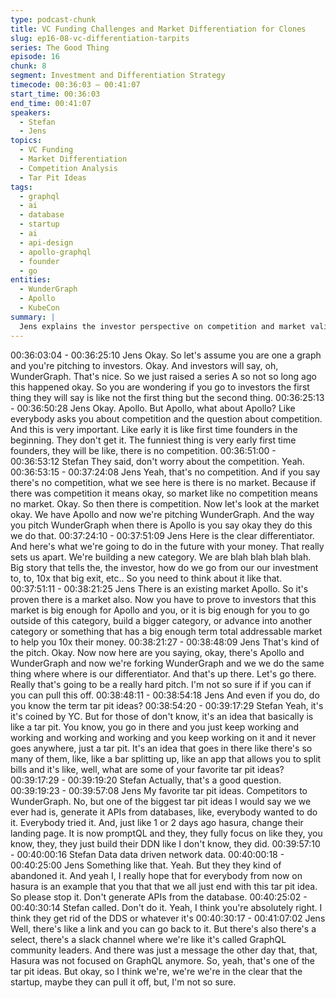 ```yaml
---
type: podcast-chunk
title: VC Funding Challenges and Market Differentiation for Clones
slug: ep16-08-vc-differentiation-tarpits
series: The Good Thing
episode: 16
chunk: 8
segment: Investment and Differentiation Strategy
timecode: 00:36:03 – 00:41:07
start_time: 00:36:03
end_time: 00:41:07
speakers:
  - Stefan
  - Jens
topics:
  - VC Funding
  - Market Differentiation
  - Competition Analysis
  - Tar Pit Ideas
tags:
  - graphql
  - ai
  - database
  - startup
  - ai
  - api-design
  - apollo-graphql
  - founder
  - go
entities:
  - WunderGraph
  - Apollo
  - KubeCon
summary: |
  Jens explains the investor perspective on competition and market validation, noting that VCs immediately ask about Apollo when pitched on WunderGraph. He discusses how founders must demonstrate clear differentiation and future category creation to justify investment. The conversation highlights current investment trends, noting the shift from cloud native to AI startups, making it particularly challenging for API-focused companies to raise funding in the current market.
---
```


00:36:03:04 - 00:36:25:10
Jens
Okay. So let's assume you are one a graph and you're pitching to investors. Okay. And investors
will say, oh, WunderGraph. That's nice. So we just raised a series A so not so long ago this
happened okay. So you are wondering if you go to investors the first thing they will say is like
not the first thing but the second thing.
00:36:25:13 - 00:36:50:28
Jens
Okay. Apollo. But Apollo, what about Apollo? Like everybody asks you about competition and
the question about competition. And this is very important. Like early it is like first time founders
in the beginning. They don't get it. The funniest thing is very early first time founders, they will be
like, there is no competition.
00:36:51:00 - 00:36:53:12
Stefan
They said, don't worry about the competition. Yeah.
00:36:53:15 - 00:37:24:08
Jens
Yeah, that's no competition. And if you say there's no competition, what we see here is there is
no market. Because if there was competition it means okay, so market like no competition
means no market. Okay. So then there is competition. Now let's look at the market okay. We
have Apollo and now we're pitching WunderGraph. And the way you pitch WunderGraph when
there is Apollo is you say okay they do this we do that.
00:37:24:10 - 00:37:51:09
Jens
Here is the clear differentiator. And here's what we're going to do in the future with your money.
That really sets us apart. We're building a new category. We are blah blah blah blah. Big story
that tells the, the investor, how do we go from our our investment to, to, 10x that big exit, etc..
So you need to think about it like that.
00:37:51:11 - 00:38:21:25
Jens
There is an existing market Apollo. So it's proven there is a market also. Now you have to prove
to investors that this market is big enough for Apollo and you, or it is big enough for you to go
outside of this category, build a bigger category, or advance into another category or something
that has a big enough term total addressable market to help you 10x their money.
00:38:21:27 - 00:38:48:09
Jens
That's kind of the pitch. Okay. Now now here are you saying, okay, there's Apollo and
WunderGraph and now we're forking WunderGraph and we we do the same thing where where
is our differentiator. And that's up there. Let's go there. Really that's going to be a really hard
pitch. I'm not so sure if if you can if you can pull this off.
00:38:48:11 - 00:38:54:18
Jens
And even if you do, do you know the term tar pit ideas?
00:38:54:20 - 00:39:17:29
Stefan
Yeah, it's it's coined by YC. But for those of don't know, it's an idea that basically is like a tar pit.
You know, you go in there and you just keep working and working and working and working and
you keep working on it and it never goes anywhere, just a tar pit. It's an idea that goes in there
like there's so many of them, like, like a bar splitting up, like an app that allows you to split bills
and it's like, well, what are some of your favorite tar pit ideas?
00:39:17:29 - 00:39:19:20
Stefan
Actually, that's a good question.
00:39:19:23 - 00:39:57:08
Jens
My favorite tar pit ideas. Competitors to WunderGraph. No, but one of the biggest tar pit ideas I
would say we we ever had is, generate it APIs from databases, like, everybody wanted to do it.
Everybody tried it. And, just like 1 or 2 days ago hasura, change their landing page. It is now
promptQL and they, they fully focus on like they, you know, they, they just build their DDN like I
don't know, they did.
00:39:57:10 - 00:40:00:16
Stefan
Data data driven network data.
00:40:00:18 - 00:40:25:00
Jens
Something like that. Yeah. But they they kind of abandoned it. And yeah I, I really hope that for
everybody from now on hasura is an example that you that that we all just end with this tar pit
idea. So please stop it. Don't generate APIs from the database.
00:40:25:02 - 00:40:30:14
Stefan
called.
Don't do it. Yeah, I think you're absolutely right. I think they get rid of the DDS or whatever it's
00:40:30:17 - 00:41:07:02
Jens
Well, there's like a link and you can go back to it. But there's also there's a select, there's a slack
channel where we're like it's called GraphQL community leaders. And there was just a message
the other day that, that, Hasura was not focused on GraphQL anymore. So, yeah, that's one of
the tar pit ideas. But okay, so I think we're, we're we're in the clear that the startup, maybe they
can pull it off, but, I'm not so sure.